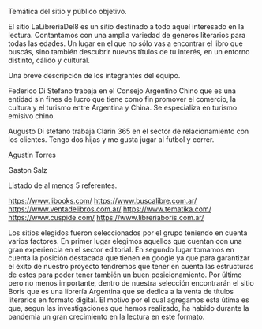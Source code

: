Temática del sitio y público objetivo.

El sitio LaLibreriaDel8 es un sitio destinado a todo aquel interesado en la lectura. Contantamos con una amplia variedad de generos literarios para todas las edades.
Un lugar en el que no sólo vas a encontrar el libro que buscás, sino también descubrir nuevos títulos de tu interés, en un entorno distinto, cálido y cultural.

Una breve descripción de los integrantes del equipo.

Federico Di Stefano trabaja en el Consejo Argentino Chino que es una entidad sin fines de lucro que tiene como fin promover el comercio, la cultura y el turismo entre Argentina y China. Se especializa en turismo emisivo chino.

Augusto Di stefano trabaja Clarin 365 en el sector de relacionamiento con los clientes. Tengo dos hijas y me gusta jugar al futbol y correr. 

Agustin Torres

Gaston Salz

Listado de al menos 5 referentes.

https://www.libooks.com/
https://www.buscalibre.com.ar/
https://www.ventadelibros.com.ar/
https://www.tematika.com/
https://www.cuspide.com/
https://www.libreriaboris.com.ar/

 Los sitios elegidos fueron seleccionados por el grupo teniendo en cuenta varios factores. En primer lugar elegimos aquellos que cuentan con una gran experiencia en el sector editorial. En segundo lugar tomamos en cuenta la posición destacada que tienen en google ya que para garantizar el éxito de nuestro proyecto tendremos que tener en cuenta las estructuras de estos para poder tener también un buen posicionamiento. Por último pero no menos importante, dentro de nuestra selección encontrarán el sitio Boris que es una librería Argentina que se dedica a la venta de títulos literarios en formato digital. El motivo por el cual agregamos esta útima es que, segun las investigaciones que hemos realizado, ha habido durante la pandemia un gran crecimiento en la lectura en este formato.